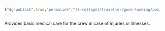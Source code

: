 ```yaml
---
{"dg-publish":true,"permalink":"/5-rollspel/traveller/gone-looking/positions/medic/","dgPassFrontmatter":true}
---
```


Provides basic medical care for the crew in case of injuries or illnesses.